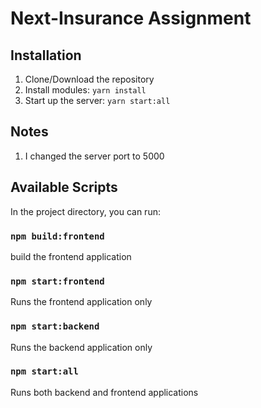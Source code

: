# Next-Insurance Assignment

## Installation

1. Clone/Download the repository
2. Install modules: `yarn install`
3. Start up the server: `yarn start:all`

## Notes

1. I changed the server port to 5000

## Available Scripts

In the project directory, you can run:

### `npm build:frontend`

build the frontend application

### `npm start:frontend`

Runs the frontend application only

### `npm start:backend`

Runs the backend application only

### `npm start:all`

Runs both backend and frontend applications

